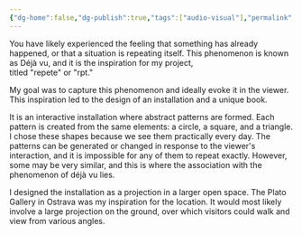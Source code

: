 ```yaml
---
{"dg-home":false,"dg-publish":true,"tags":["audio-visual"],"permalink":"/audio-visual/rpt/","dgPassFrontmatter":true}
---
```


You have likely experienced the feeling that something has already happened, or that a situation is repeating itself. This phenomenon  is known as Déjà vu, and it is the inspiration for my project,  
titled "repete" or "rpt."  

My goal was to capture this phenomenon and ideally evoke  it in the viewer. This inspiration led to the design of an installation  and a unique book.  

It is an interactive installation where abstract patterns are formed. Each pattern is created from the same elements: a circle, a square, and a triangle. I chose these shapes because we see them practically every day. The patterns can be generated or changed in response to the viewer's interaction, and it is impossible for any of them to repeat exactly. However, some may be very similar, and this is where the association with the phenomenon of déjà vu lies.  

I designed the installation as a projection in a larger open space.  The Plato Gallery in Ostrava was my inspiration for the location.  It would most likely involve a large projection on the ground, over which visitors could walk and view from various angles.